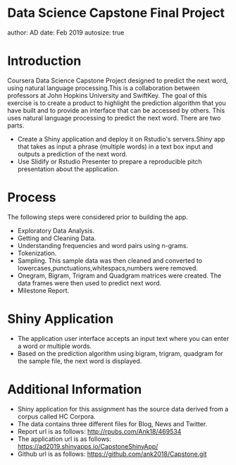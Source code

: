 Data Science Capstone Final Project
========================================================
author: AD
date: Feb 2019
autosize: true

Introduction
========================================================
Coursera Data Science Capstone Project designed to predict the next word, using natural language processing.This is a collaboration between professors at John Hopkins University and SwiftKey.
The goal of this exercise is to create a product to highlight the prediction algorithm that you have built and to provide an interface that can be accessed by others. 
This uses natural language processing to predict the next word.
There are two parts.
- Create a Shiny application and deploy it on Rstudio's servers.Shiny app that takes as input a phrase (multiple words) in a text box input and outputs a prediction of the next word.
- Use Slidify or Rstudio Presenter to prepare a reproducible pitch presentation about the application.


Process
========================================================
The following steps were considered prior to building the app.
- Exploratory Data Analysis.
- Getting and Cleaning Data. 
- Understanding frequencies and word pairs using n-grams.
- Tokenization.
- Sampling. This sample data was then cleaned and converted to lowercases,punctuations,whitespacs,numbers were removed.
- Onegram, Bigram, Trigram and Quadgram matrices were created. The data frames were then used to predict next word.
- Milestone Report.

Shiny Application
========================================================
- The application user interface accepts an input text where you can enter a word or multiple words. 
- Based on the prediction algorithm using bigram, trigram, quadgram for the sample file, the next word is displayed.

Additional Information
========================================================
- Shiny application for this assignment has the source data derived from a corpus called HC Corpora.
- The data contains three different files for Blog, News and Twitter.
- Report url is as follows: http://rpubs.com/Ank18/469534
- The application url is as follows: https://ad2019.shinyapps.io/CapstoneShinyApp/
- Github url is as follows: https://github.com/ank2018/Capstone.git



